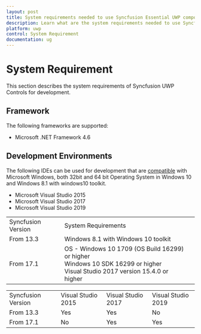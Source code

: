 ```yaml
---
layout: post
title: System requirements needed to use Syncfusion Essential UWP components
description: Learn what are the system requirements needed to use Syncfusion Essential UWP components
platform: uwp
control: System Requirement
documentation: ug
---
```


# System Requirement

This section describes the system requirements of Syncfusion UWP Controls for development.

## Framework

The following frameworks are supported:

* Microsoft .NET Framework 4.6

## Development Environments

The following IDEs can be used for development that are [compatible](https://www.visualstudio.com/en-us/products/visual-studio-2015-compatibility-vs.aspx) with Microsoft Windows, both 32bit and 64 bit Operating System in Windows 10 and Windows 8.1 with windows10 toolkit.

* Microsoft Visual Studio 2015
* Microsoft Visual Studio 2017
* Microsoft Visual Studio 2019

<table>
<tr>
<td>
Syncfusion Version</td><td>
System Requirements</td></tr>
<tr>
<td>
From 13.3</td><td>
Windows 8.1 with Windows 10 toolkit<br/></td><td>
</td></tr>
<tr>
<td>
From 17.1</td><td>
OS - Windows 10 1709 (OS Build 16299) or higher<br/>
Windows 10 SDK 16299 or higher<br/>
Visual Studio 2017 version 15.4.0 or higher</td><td>
</td></tr>
</table>

<table>
<tr>
<td>
Syncfusion Version</td><td>
Visual Studio 2015</td><td>
Visual Studio 2017</td><td>
Visual Studio 2019</td></tr>
<tr>
<td>
From 13.3</td><td>
Yes</td><td>
Yes</td><td>
No</td></tr>
<tr>
<tr>
<td>
From 17.1</td><td>
No</td><td>
Yes</td><td>
Yes</td></tr>
</table>